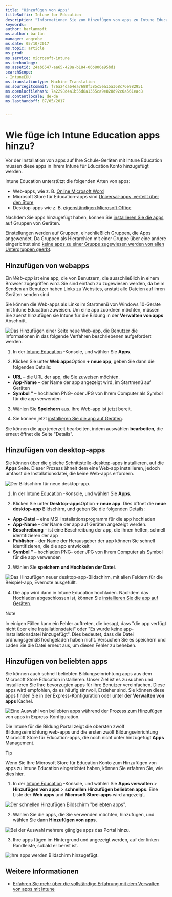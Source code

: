 ```yaml
---
title: "Hinzufügen von Apps"
titleSuffix: Intune for Education
description: "Informationen Sie zum Hinzufügen von apps zu Intune Education."
keywords: 
author: barlanmsft
ms.author: barlan
manager: angrobe
ms.date: 05/10/2017
ms.topic: article
ms.prod: 
ms.service: microsoft-intune
ms.technology: 
ms.assetid: 24ab6547-aa65-428a-b184-06b806e95bd1
searchScope:
- IntuneEDU
ms.translationtype: Machine Translation
ms.sourcegitcommit: f76a24da64ea7688f385c5ea15a368c76e982951
ms.openlocfilehash: 7a2298d4a1b55d8a1355ca9e828d92c0a561eac8
ms.contentlocale: de-de
ms.lasthandoff: 07/05/2017


---
```


# <a name="how-do-i-add-apps-to-intune-for-education"></a>Wie füge ich Intune Education apps hinzu?

Vor der Installation von apps auf Ihre Schule-Geräten mit Intune Education müssen diese apps in Ihrem Intune für Education Konto hinzugefügt werden.

Intune Education unterstützt die folgenden Arten von apps:
- Web-apps, wie z. B. [Online Microsoft Word](https://office.live.com/start/Word.aspx)
- Microsoft Store für Education-apps sind [Universal-apps, verteilt über den Store](https://technet.microsoft.com/itpro/windows/manage/apps-in-windows-store-for-business)
- Desktop-apps wie z. B. [eigenständigen Microsoft Office](https://products.office.com/products)

Nachdem Sie apps hinzugefügt haben, können Sie [installieren Sie die apps](install-apps.md) auf Gruppen von Geräten.

Einstellungen werden auf Gruppen, einschließlich Gruppen, die Apps angewendet. Da Gruppen als Hierarchien mit einer Gruppe über eine andere eingerichtet sind [keine apps zu einer Gruppe zugewiesen werden von allen Untergruppen geerbt](settings-inheritance.md).

## <a name="add-web-apps"></a>Hinzufügen von webapps

Ein _Web-app_ ist eine app, die von Benutzern, die ausschließlich in einem Browser zugegriffen wird. Sie sind einfach zu zugewiesen werden, da beim Senden an Benutzer haben Links zu Websites, anstatt alle Dateien auf ihren Geräten senden sind.

Sie können die Web-apps als Links im Startmenü von Windows 10-Geräte mit Intune Education zuweisen. Um eine app zuordnen möchten, müssen Sie zuerst hinzufügen sie Intune für die Bildung in der **Verwalten von apps** Abschnitt.

  ![Das Hinzufügen einer Seite neue Web-app, die Benutzer die Informationen in das folgende Verfahren beschriebenen aufgefordert werden.](./media/apps-001-add-webapp.png)

1. In der [Intune Education](https://intuneeducation.portal.azure.com) -Konsole, und wählen Sie **Apps**.

2. Klicken Sie unter **Web apps**Option **+ neue app**, geben Sie dann die folgenden Details:
 * **URL** – die URL der app, die Sie zuweisen möchten.
 * **App-Name** – der Name der app angezeigt wird, im Startmenü auf Geräten
 * **Symbol "** – hochladen PNG- oder JPG von Ihrem Computer als Symbol für die app verwenden

3. Wählen Sie **Speichern** aus. Ihre Web-app ist jetzt bereit.

4. Sie können jetzt [installieren Sie die app auf Geräten](install-apps.md).

Sie können die app jederzeit bearbeiten, indem auswählen **bearbeiten**, die erneut öffnet die Seite "Details".

## <a name="add-desktop-apps"></a>Hinzufügen von desktop-apps

Sie können über die gleiche Schnittstelle-desktop-apps installieren, auf die **Apps** Seite. Dieser Prozess ähnelt dem eine Web-app installieren, jedoch umfasst die Installationsdatei, die keine Web-apps erfordern.

![Der Bildschirm für neue desktop-app.](./media/apps-003-add-desktop-app.png)

1. In der [Intune Education](https://intuneeducation.portal.azure.com) -Konsole, und wählen Sie **Apps**.

2. Klicken Sie unter **Desktop-apps**Option **+ neue app**. Dies öffnet die **neue desktop-app** Bildschirm, und geben Sie die folgenden Details:
 * **App-Datei** – eine MSI-Installationsprogramm für die app hochladen
 * **App-Name** – der Name der app auf Geräten angezeigt werden.
 * **Beschreibung** – ist eine Beschreibung der app, die Ihnen helfen, schnell identifizieren der app
 * **Publisher** – der Name der Herausgeber der app können Sie schnell identifizieren, die die app entwickelt
 * **Symbol "** – hochladen PNG- oder JPG von Ihrem Computer als Symbol für die app verwenden

3. Wählen Sie **speichern und Hochladen der Datei**.

  ![Das Hinzufügen neuer desktop-app-Bildschirm, mit allen Feldern für die Beispiel-app, Evernote ausgefüllt.](./media/apps-004-filled-out-desktop-app.png)

4. Die app wird dann in Intune Education hochladen. Nachdem das Hochladen abgeschlossen ist, können Sie [installieren Sie die app auf Geräten](install-apps.md).

> [!NOTE]
> In einigen Fällen kann ein Fehler auftreten, die besagt, dass "die app verfügt nicht über eine Installationsdatei" oder "Es wurde keine app-Installationsdatei hinzugefügt". Dies bedeutet, dass die Datei ordnungsgemäß hochgeladen haben nicht. Versuchen Sie es speichern und Laden Sie die Datei erneut aus, um diesen Fehler zu beheben.

## <a name="add-popular-apps"></a>Hinzufügen von beliebten apps

Sie können auch schnell beliebten Bildungseinrichtung apps aus dem Microsoft Store Education installieren. Unser Ziel ist es zu suchen und installieren Sie Ihre bevorzugten apps für Ihre Benutzer vereinfachen. Diese apps wird empfohlen, da es häufig sinnvoll, Erzieher sind. Sie können diese apps finden Sie in der Express-Konfiguration oder unter der **Verwalten von apps** Kachel.

  ![Eine Auswahl von beliebten apps während der Prozess zum Hinzufügen von apps in Express-Konfiguration.](./media/apps-005-popular-apps.png)

Die Intune für die Bildung Portal zeigt die obersten zwölf Bildungseinrichtung web-apps und die ersten zwölf Bildungseinrichtung Microsoft Store für Education-apps, die noch nicht unter hinzugefügt **Apps** Management.

> [!TIP]
> Wenn Sie Ihre Microsoft Store für Education Konto zum Hinzufügen von apps zu Intune Education eingerichtet haben, können Sie erfahren Sie, wie dies [hier](acquire-store-apps.md).

1. In der [Intune Education](https://intuneeducation.portal.azure.com) -Konsole, und wählen Sie **Apps verwalten** > **Hinzufügen von apps** > **schnellen Hinzufügen beliebten apps**. Eine Liste der **Web apps** und **Microsoft Store-apps** wird angezeigt.

  ![Der schnellen Hinzufügen Bildschirm "beliebten apps".](./media/apps-006-add-popular-apps.png)

2. Wählen Sie die apps, die Sie verwenden möchten, hinzufügen, und wählen Sie dann **Hinzufügen von apps**.

  ![Bei der Auswahl mehrere gängige apps das Portal hinzu.](./media/apps-007-select-multiple-popular-apps.png)

3. Ihre apps fügen im Hintergrund und angezeigt werden, auf der linken Randleiste, sobald er bereit ist.

  ![Ihre apps werden Bildschirm hinzugefügt.](./media/apps-008-your-popular-apps-are-being-added.png)

## <a name="find-out-more"></a>Weitere Informationen

- [Erfahren Sie mehr über die vollständige Erfahrung mit dem Verwalten von apps mit Intune](https://docs.microsoft.com/intune/deploy-use/add-apps)

